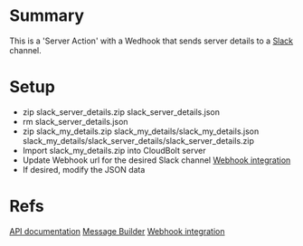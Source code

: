 # Summary
This is a 'Server Action' with a Wedhook that sends server details to a [Slack](https://slack.com) channel.

# Setup
* zip slack_server_details.zip slack_server_details.json
* rm slack_server_details.json
* zip slack_my_details.zip slack_my_details/slack_my_details.json slack_my_details/slack_server_details/slack_server_details.zip
* Import slack_my_details.zip into CloudBolt server
* Update Webhook url for the desired Slack channel [Webhook integration](https://my.slack.com/services/new/incoming-webhook/)
* If desired, modify the JSON data

# Refs
[API documentation](https://api.slack.com/incoming-webhooks)
[Message Builder](https://api.slack.com/docs/messages/builder)
[Webhook integration](https://my.slack.com/services/new/incoming-webhook/)
